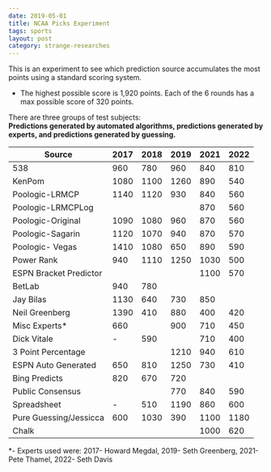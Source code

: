 ```yaml
---
date: 2019-05-01
title: NCAA Picks Experiment
tags: sports
layout: post
category: strange-researches
---
```


This is an experiment to see which prediction source accumulates the most points using a standard scoring system.  
*   The highest possible score is 1,920 points. Each of the 6 rounds has a max possible score of 320 points.  

There are three groups of test subjects:  
**Predictions generated by automated algorithms, predictions generated by experts, and predictions generated by guessing.**  

| Source | 2017 | 2018 | 2019 | 2021 | 2022 |
|---|---|---|---|---|---|
| 538 | 960 | 780 | 960 | 840 | 810 |
| KenPom | 1080 | 1100 | 1260 | 890 | 540 |
| Poologic-LRMCP | 1140 | 1120 | 930 | 840 | 560 |
| Poologic-LRMCPLog |  |  |  | 870 | 560 |
| Poologic-Original | 1090 | 1080 | 960 | 870 | 560 |
| Poologic-Sagarin | 1120 | 1070 | 940 | 870 | 570 |
| Poologic- Vegas | 1410 | 1080 | 650 | 890 | 590 |
| Power Rank | 940 | 1110 | 1250 | 1030 | 500 |
| ESPN Bracket Predictor |  |  |  | 1100 | 570 |
| BetLab | 940 | 780 |  |  |  |
| Jay Bilas | 1130 | 640 | 730 | 850 |  |
| Neil Greenberg | 1390 | 410 | 880 | 400 | 420 |
| Misc Experts* | 660 |  | 900 | 710 | 450 |
| Dick Vitale | - | 590 |  | 710 | 400 |
| 3 Point Percentage |  |  | 1210 | 940 | 610 |
| ESPN Auto Generated | 650 | 810 | 1250 | 730 | 410 |
| Bing Predicts | 820 | 670 | 720 |  |  |
| Public Consensus |  |  | 770 | 840 | 590 |
| Spreadsheet | - | 510 | 1190 | 860 | 600 |
| Pure Guessing/Jessicca | 600 | 1030 | 390 | 1100 | 1180 |
| Chalk |  |  |  | 1000 | 620 |

*- Experts used were: 2017- Howard Megdal, 2019- Seth Greenberg, 2021- Pete Thamel, 2022- Seth Davis
